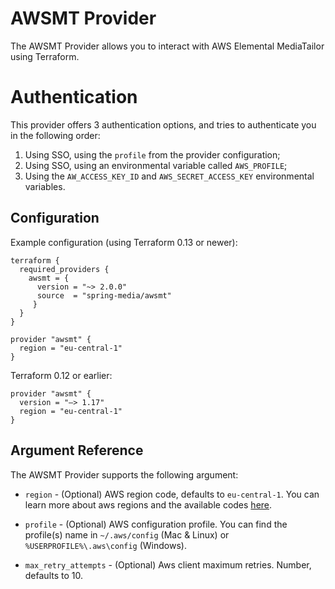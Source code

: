 # AWSMT Provider

The AWSMT Provider allows you to interact with AWS Elemental MediaTailor
using Terraform.

# Authentication

This provider offers 3 authentication options, and tries to authenticate you in the following order:

1. Using SSO, using the `profile` from the provider configuration;
2. Using SSO, using an environmental variable called `AWS_PROFILE`;
3. Using the `AW_ACCESS_KEY_ID` and `AWS_SECRET_ACCESS_KEY` environmental variables.

## Configuration

Example configuration (using Terraform 0.13 or newer):

```
terraform {
  required_providers {
    awsmt = {
      version = "~> 2.0.0"
      source  = "spring-media/awsmt"
     }
  }
}

provider "awsmt" {
  region = "eu-central-1"
}
```

Terraform 0.12 or earlier:

```
provider "awsmt" {
  version = "–> 1.17"
  region = "eu-central-1"
}
```

## Argument Reference

The AWSMT Provider supports the following argument:

- `region` - (Optional) AWS region code, defaults to `eu-central-1`.
  You can learn more about aws regions and the available codes [here](https://docs.aws.amazon.com/AWSEC2/latest/UserGuide/using-regions-availability-zones.html).

- `profile` - (Optional) AWS configuration profile.
  You can find the profile(s) name in `~/.aws/config` (Mac & Linux) or `%USERPROFILE%\.aws\config` (Windows).

- `max_retry_attempts` - (Optional) Aws client maximum retries.
  Number, defaults to 10. 
